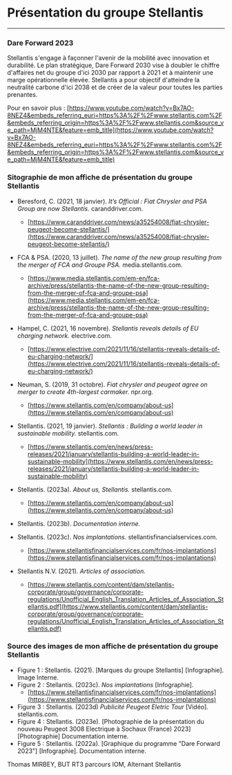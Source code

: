# Présentation du groupe Stellantis

-------------------------------
### Dare Forward 2023
Stellantis s'engage à façonner l'avenir de la mobilité avec innovation et durabilité. Le plan stratégique, Dare Forward 2030 vise à doubler le chiffre d'affaires net du groupe d'ici 2030 par rapport à 2021 et à maintenir une marge opérationnelle élevée. Stellantis a pour objectif d'atteindre la neutralité carbone d'ici 2038 et de créer de la valeur pour toutes les parties prenantes.

Pour en savoir plus :
[https://www.youtube.com/watch?v=Bx7AO-8NEZ4&embeds_referring_euri=https%3A%2F%2Fwww.stellantis.com%2F&embeds_referring_origin=https%3A%2F%2Fwww.stellantis.com&source_ve_path=MjM4NTE&feature=emb_title](https://www.youtube.com/watch?v=Bx7AO-8NEZ4&embeds_referring_euri=https%3A%2F%2Fwww.stellantis.com%2F&embeds_referring_origin=https%3A%2F%2Fwww.stellantis.com&source_ve_path=MjM4NTE&feature=emb_title)


### Sitographie de mon affiche de présentation du groupe Stellantis 

* Beresford, C. (2021, 18 janvier). *It’s Official : Fiat Chrysler and PSA Group are now Stellantis.* caranddriver.com.
  * [https://www.caranddriver.com/news/a35254008/fiat-chrysler-peugeot-become-stellantis/](https://www.caranddriver.com/news/a35254008/fiat-chrysler-peugeot-become-stellantis/)

* FCA & PSA. (2020, 13 juillet). *The name of the new group resulting from the merger of FCA and Groupe PSA.* media.stellantis.com.
  * [https://www.media.stellantis.com/em-en/fca-archive/press/stellantis-the-name-of-the-new-group-resulting-from-the-merger-of-fca-and-groupe-psa](https://www.media.stellantis.com/em-en/fca-archive/press/stellantis-the-name-of-the-new-group-resulting-from-the-merger-of-fca-and-groupe-psa)

* Hampel, C. (2021, 16 novembre). *Stellantis reveals details of EU charging network.* electrive.com.
  * [https://www.electrive.com/2021/11/16/stellantis-reveals-details-of-eu-charging-network/](https://www.electrive.com/2021/11/16/stellantis-reveals-details-of-eu-charging-network/)

* Neuman, S. (2019, 31 octobre). *Fiat chrysler and peugeot agree on merger to create 4th-largest carmaker.* npr.org.
  * [https://www.stellantis.com/en/company/about-us](https://www.stellantis.com/en/company/about-us)

* Stellantis. (2021, 19 janvier). *Stellantis : Building a world leader in sustainable mobility.* stellantis.com.
   * [https://www.stellantis.com/en/news/press-releases/2021/january/stellantis-building-a-world-leader-in-sustainable-mobility](https://www.stellantis.com/en/news/press-releases/2021/january/stellantis-building-a-world-leader-in-sustainable-mobility)


* Stellantis. (2023a). *About us, Stellantis.* stellantis.com.
  * [https://www.stellantis.com/en/company/about-us](https://www.stellantis.com/en/company/about-us)
    
*  Stellantis. (2023b). *Documentation interne.*

*  Stellantis. (2023c). *Nos implantations.* stellantisfinancialservices.com.
    * [https://www.stellantisfinancialservices.com/fr/nos-implantations](https://www.stellantisfinancialservices.com/fr/nos-implantations)

* Stellantis N.V. (2021). *Articles of association.*
   * [https://www.stellantis.com/content/dam/stellantis-corporate/group/governance/corporate-regulations/Unofficial_English_Translation_Articles_of_Association_Stellantis.pdf](https://www.stellantis.com/content/dam/stellantis-corporate/group/governance/corporate-regulations/Unofficial_English_Translation_Articles_of_Association_Stellantis.pdf)


### Source des images de mon affiche de présentation du groupe Stellantis 
* Figure 1 : Stellantis. (2021). [Marques du groupe Stellantis] [Infographie]. Image Interne.
* Figure 2 : Stellantis. (2023c). *Nos implantations* [Infographie].
   * [https://www.stellantisfinancialservices.com/fr/nos-implantations](https://www.stellantisfinancialservices.com/fr/nos-implantations)
* Figure 3 : Stellantis. (2023d) *Publicité Peugeot Eletric Tour* [Vidéo]. stellantis.com.
* Figure 4 : Stellantis. (2023e). [Photographie de la présentation du nouveau Peugeot 3008 Electrique à Sochaux (France) 2023] [Photographie] Documentation interne.
* Figure 5 : Stellantis. (2022a). [Graphique du programme "Dare Forward 2023"] [Infographie]. Documentation interne. 


Thomas MIRBEY, BUT RT3 parcours IOM, Alternant Stellantis
